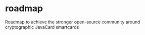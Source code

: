 # roadmap
Roadmap to achieve the stronger open-source community around cryptographic JavaCard smartcards

